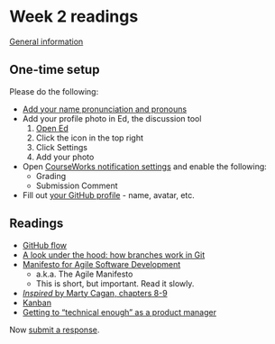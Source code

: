 # Week 2 readings

[General information](../README.md#readings)

## One-time setup

Please do the following:

- [Add your name pronunciation and pronouns](https://courseworks2.columbia.edu/courses/210480/external_tools/62951)
- Add your profile photo in Ed, the discussion tool
  1.  [Open Ed](https://courseworks2.columbia.edu/courses/210480/external_tools/37606?display=borderless)
  1.  Click the icon in the top right
  1.  Click Settings
  1.  Add your photo
- Open [CourseWorks notification settings](https://courseworks2.columbia.edu/profile/communication) and enable the following:
  - Grading
  - Submission Comment
- Fill out [your GitHub profile](https://github.com/settings/profile) - name, avatar, etc.

## Readings

- [GitHub flow](https://docs.github.com/en/get-started/using-github/github-flow)
- [A look under the hood: how branches work in Git](https://stackoverflow.blog/2021/04/05/a-look-under-the-hood-how-branches-work-in-git/)
- [Manifesto for Agile Software Development](https://agilemanifesto.org/)
  - a.k.a. The Agile Manifesto
  - This is short, but important. Read it slowly.
- [_Inspired_ by Marty Cagan, chapters 8-9](https://courseworks2.columbia.edu/courses/210480/files?preview=23023996)
- [Kanban](https://www.atlassian.com/agile/kanban)
- [Getting to “technical enough” as a product manager](https://medium.com/@lulu_cheng/getting-to-technical-enough-as-a-product-manager-5b372513cd1c)

Now [submit a response](../README.md#responses).
